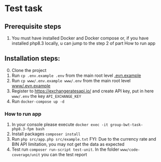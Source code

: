# Test task

## Prerequisite steps

1. You must have installed Docker and Docker compose or, if you have installed php8.3 locally, u can jump to the step 2 of part How to run app

## Installation steps:

0. Clone the project
1. Run `cp .env.example .env` from the main root level [.evn.example](.env.example)
2. Run `cp www/.env.example www/.env` from the main root level [www/.evn.example](.env.example)
3. Register to https://exchangeratesapi.io/ and create API key, put in here `www/.env` the key `API_EXCHANGE_KEY`
4. Run `docker-compose up -d`

### How to run app

1. In your console please execute `docker exec -it group-bwt-task-php8.3-fpm bash`
2. Install packages `composer install`
3. Run `php src/app.php src/example.txt` FYI: Due to the currency rate and BIN API limitation, you may not get the data as expected
4. Test run `composer run-script test-unit`. In the folder `www/code-coverage/unit` you can the test report
